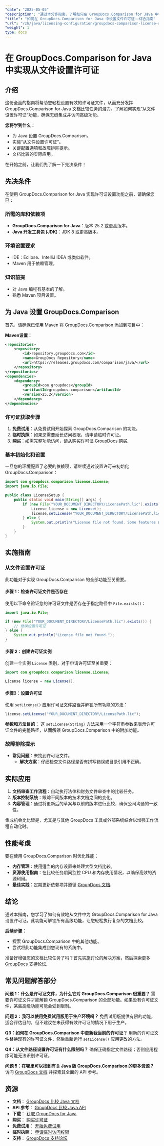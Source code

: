 ```yaml
---
"date": "2025-05-05"
"description": "通过本分步指南，了解如何在 GroupDocs.Comparison for Java 中设置许可证文件。解锁所有功能，高效地增强文档比较任务。"
"title": "如何在 GroupDocs.Comparison for Java 中设置文件许可证——综合指南"
"url": "/zh/java/licensing-configuration/groupdocs-comparison-license-setup-java/"
"weight": 1
type: docs
---
```

# 在 GroupDocs.Comparison for Java 中实现从文件设置许可证

## 介绍

这份全面的指南将帮助您轻松设置有效的许可证文件，从而充分发挥 GroupDocs.Comparison for Java 文档比较任务的潜力。了解如何实现“从文件设置许可证”功能，确保无缝集成并访问高级功能。

**您将学到什么：**
- 为 Java 设置 GroupDocs.Comparison。
- 实施“从文件设置许可证”。 
- 关键配置选项和故障排除提示。
- 文档比较的实际应用。

在开始之前，让我们先了解一下先决条件！

## 先决条件

在使用 GroupDocs.Comparison for Java 实现许可证设置功能之前，请确保您已：

### 所需的库和依赖项
- **GroupDocs.Comparison for Java**：版本 25.2 或更高版本。
- **Java 开发工具包 (JDK)**：JDK 8 或更高版本。

### 环境设置要求
- IDE：Eclipse、IntelliJ IDEA 或类似软件。
- Maven 用于依赖管理。

### 知识前提
- 对 Java 编程有基本的了解。
- 熟悉 Maven 项目设置。

## 为 Java 设置 GroupDocs.Comparison

首先，请确保已使用 Maven 将 GroupDocs.Comparison 添加到项目中：

**Maven设置：**

```xml
<repositories>
    <repository>
        <id>repository.groupdocs.com</id>
        <name>GroupDocs Repository</name>
        <url>https://releases.groupdocs.com/comparison/java/</url>
    </repository>
</repositories>
<dependencies>
    <dependency>
        <groupId>com.groupdocs</groupId>
        <artifactId>groupdocs-comparison</artifactId>
        <version>25.2</version>
    </dependency>
</dependencies>
```

### 许可证获取步骤

1. **免费试用**：从免费试用开始探索 GroupDocs.Comparison 的功能。
2. **临时执照**：如果您需要延长访问权限，请申请临时许可证。
3. **购买**：如需完整功能访问，请从购买许可证 [GroupDocs 购买](https://purchase。groupdocs.com/buy).

### 基本初始化和设置

一旦您的环境配置了必要的依赖项，请继续通过设置许可来初始化 GroupDocs.Comparison：

```java
import com.groupdocs.comparison.license.License;
import java.io.File;

public class LicenseSetup {
    public static void main(String[] args) {
        if (new File("YOUR_DOCUMENT_DIRECTORY/LicensePath.lic").exists()) {
            License license = new License();
            license.setLicense("YOUR_DOCUMENT_DIRECTORY/LicensePath.lic");
        } else {
            System.out.println("License file not found. Some features may be limited.");
        }
    }
}
```

## 实施指南

### 从文件设置许可证

此功能对于实现 GroupDocs.Comparison 的全部功能至关重要。

#### 步骤 1：检查许可证文件是否存在
使用以下命令验证您的许可证文件是否存在于指定路径中 `File.exists()`：

```java
import java.io.File;

if (new File("YOUR_DOCUMENT_DIRECTORY/LicensePath.lic").exists()) {
    // 继续设置许可证
} else {
    System.out.println("License file not found.");
}
```

#### 步骤 2：创建许可证实例
创建一个实例 `License` 类别，对于申请许可证至关重要：

```java
import com.groupdocs.comparison.license.License;

License license = new License();
```

#### 步骤3：设置许可证
使用 `setLicense()` 应用许可证文件路径并解锁所有功能的方法：

```java
license.setLicense("YOUR_DOCUMENT_DIRECTORY/LicensePath.lic");
```
**参数和方法目的**： 这 `setLicense(String)` 方法采用一个字符串参数来表示许可证文件的完整路径，从而解锁 GroupDocs.Comparison 中的附加功能。

### 故障排除提示
- **常见问题**：未找到许可证文件。
  - **解决方案**：仔细检查文件路径是否有拼写错误或目录引用不正确。

## 实际应用

1. **文档审查工作流程**：自动执行法律和财务文件审查中的比较任务。
2. **版本控制系统**：跟踪不同版本的技术文档之间的变化。
3. **内容管理**：通过将更新后的草案与以前的版本进行比较，确保公司沟通的一致性。

集成机会比比皆是，尤其是与其他 GroupDocs 工具或外部系统结合以增强工作流程自动化时。

## 性能考虑

要在使用 GroupDocs.Comparison 时优化性能：
- **内存管理**：使用适当的内存设置来处理大型文档比较。
- **资源使用指南**：在比较任务期间监控 CPU 和内存使用情况，以确保高效的资源利用。
- **最佳实践**：定期更新依赖项并遵循 [GroupDocs 文档](https://docs。groupdocs.com/comparison/java/).

## 结论

通过本指南，您学习了如何有效地从文件中为 GroupDocs.Comparison for Java 设置许可证。此功能可解锁所有高级功能，让您轻松执行复杂的文档比较。

**后续步骤：**
- 探索 GroupDocs.Comparison 中的其他功能。
- 尝试将此功能集成到您现有的系统中。

准备好增强您的文档比较任务了吗？首先实施讨论的解决方案，然后探索更多 [GroupDocs 支持论坛](https://forum。groupdocs.com/c/comparison).

## 常见问题解答部分

**问题 1：什么是许可证文件，为什么它对 GroupDocs.Comparison 很重要？**
需要许可证文件才能解锁 GroupDocs.Comparison 的全部功能。如果没有许可证文件，某些高级功能可能会受到限制。

**问题 2：我可以使用免费试用版用于生产环境吗？**
免费试用版提供有限的功能，适合评估目的，但不建议在未获得有效许可证的情况下用于生产。

**Q3：如何在 GroupDocs.Comparison 中更新我当前的许可证？**
用新的许可证文件替换现有的许可证文件，然后重新运行 `setLicense()` 应用更改的方法。

**Q4：从文件路径设置许可证有什么限制吗？**
确保正确指定文件路径；否则应用程序可能无法识别许可证。

**问题 5：在哪里可以找到有关 Java 版 GroupDocs.Comparison 的更多资源？**
访问 [GroupDocs 文档](https://docs.groupdocs.com/comparison/java/) 并探索其全面的 API 参考。

## 资源
- **文档**： [GroupDocs 比较 Java 文档](https://docs.groupdocs.com/comparison/java/)
- **API 参考**： [GroupDocs 比较 Java API](https://reference.groupdocs.com/comparison/java/)
- **下载**： [获取 GroupDocs for Java](https://releases.groupdocs.com/comparison/java/)
- **购买**： [购买许可证](https://purchase.groupdocs.com/buy)
- **免费试用**： [开始免费试用](https://releases.groupdocs.com/comparison/java/)
- **临时执照**： [申请临时访问权限](https://purchase.groupdocs.com/temporary-license/)
- **支持**： [GroupDocs 支持论坛](https://forum.groupdocs.com/c/comparison)